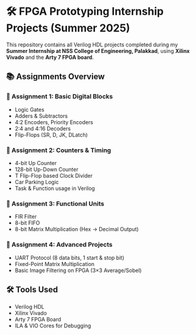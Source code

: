 # 🛠️ FPGA Prototyping Internship Projects (Summer 2025)

This repository contains all Verilog HDL projects completed during my **Summer Internship at NSS College of Engineering, Palakkad**, using **Xilinx Vivado** and the **Arty 7 FPGA board**.

## 📚 Assignments Overview

### 🔹 Assignment 1: Basic Digital Blocks
- Logic Gates
- Adders & Subtractors
- 4:2 Encoders, Priority Encoders
- 2:4 and 4:16 Decoders
- Flip-Flops (SR, D, JK, DLatch)

### 🔹 Assignment 2: Counters & Timing
- 4-bit Up Counter
- 128-bit Up-Down Counter
- T Flip-Flop based Clock Divider
- Car Parking Logic
- Task & Function usage in Verilog

### 🔹 Assignment 3: Functional Units
- FIR Filter
- 8-bit FIFO
- 8-bit Matrix Multiplication (Hex → Decimal Output)

### 🔹 Assignment 4: Advanced Projects
- UART Protocol (8 data bits, 1 start & stop bit)
- Fixed-Point Matrix Multiplication
- Basic Image Filtering on FPGA (3×3 Average/Sobel)

## 🛠️ Tools Used
- Verilog HDL
- Xilinx Vivado
- Arty 7 FPGA Board
- ILA & VIO Cores for Debugging
